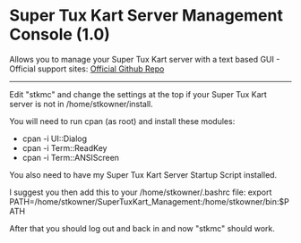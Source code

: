 # Super Tux Kart Server Management Console (1.0)
Allows you to manage your Super Tux Kart server with a text based GUI - 
Official support sites: [Official Github Repo](https://github.com/fstltna/SuperTuxKart_Management)

---

Edit "stkmc" and change the settings at the top if your Super Tux Kart server is not in /home/stkowner/install.

You will need to run cpan (as root) and install these modules:

- cpan -i UI::Dialog
- cpan -i Term::ReadKey
- cpan -i Term::ANSIScreen

You also need to have my Super Tux Kart Server Startup Script installed.

I suggest you then add this to your /home/stkowner/.bashrc file:
	export PATH=/home/stkowner/SuperTuxKart_Management:/home/stkowner/bin:$PATH

After that you should log out and back in and now "stkmc" should work.
